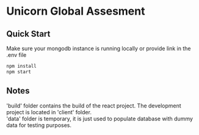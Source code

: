 # Unicorn Global Assesment

## Quick Start

Make sure your mongodb instance is running locally or provide link in the .env file
```sh
npm install
npm start
```
## Notes
'build' folder contains the build of the react project. The development project is located in 'client' folder.<br/>
'data' folder is temporary, it is just used to populate database with dummy data for testing purposes.
